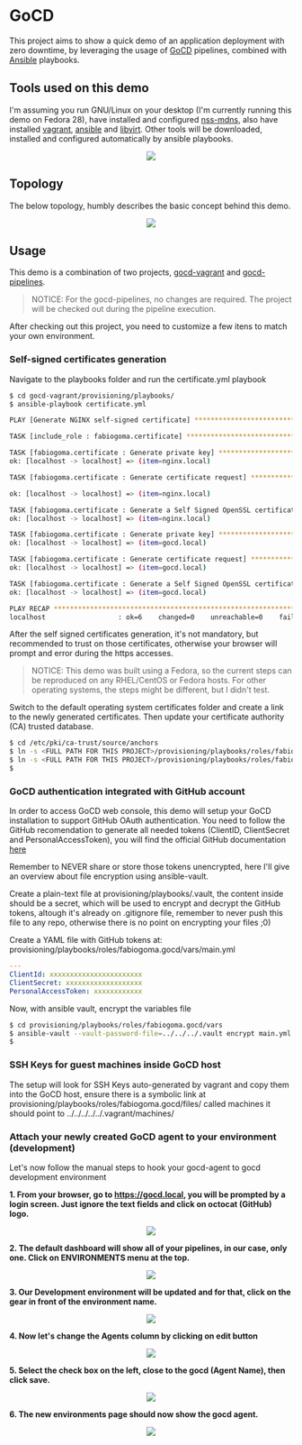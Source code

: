 # GoCD

This project aims to show a quick demo of an application deployment with zero downtime, by leveraging the usage of [GoCD](https://www.gocd.org/) pipelines, combined with [Ansible](https://www.ansible.com/) playbooks.

## Tools used on this demo

I'm assuming you run GNU/Linux on your desktop (I'm currently running this demo on Fedora 28), have installed and configured [nss-mdns](https://github.com/lathiat/nss-mdns), also have installed [vagrant](https://www.vagrantup.com/), [ansible](https://www.ansible.com/) and [libvirt](https://libvirt.org/). Other tools will be downloaded, installed and configured automatically by ansible playbooks.

<p align="center">
  <img src="images/logos.png">
</p>

## Topology

The below topology, humbly describes the basic concept behind this demo.

<p align="center">
  <img src="images/topology.png">
</p>

## Usage

This demo is a combination of two projects, [gocd-vagrant](https://github.com/fabiogoma/gocd-vagrant) and [gocd-pipelines](https://github.com/fabiogoma/gocd-pipelines).

> NOTICE: For the gocd-pipelines, no changes are required. The project will be checked out during the pipeline execution.

After checking out this project, you need to customize a few itens to match your own environment.

### Self-signed certificates generation

Navigate to the playbooks folder and run the certificate.yml playbook

```bash
$ cd gocd-vagrant/provisioning/playbooks/
$ ansible-playbook certificate.yml

PLAY [Generate NGINX self-signed certificate] *******************************************

TASK [include_role : fabiogoma.certificate] *********************************************

TASK [fabiogoma.certificate : Generate private key] *************************************
ok: [localhost -> localhost] => (item=nginx.local)

TASK [fabiogoma.certificate : Generate certificate request] *****************************

ok: [localhost -> localhost] => (item=nginx.local)

TASK [fabiogoma.certificate : Generate a Self Signed OpenSSL certificate] ***************
ok: [localhost -> localhost] => (item=nginx.local)

TASK [fabiogoma.certificate : Generate private key] *************************************
ok: [localhost -> localhost] => (item=gocd.local)

TASK [fabiogoma.certificate : Generate certificate request] *****************************
ok: [localhost -> localhost] => (item=gocd.local)

TASK [fabiogoma.certificate : Generate a Self Signed OpenSSL certificate] ***************
ok: [localhost -> localhost] => (item=gocd.local)

PLAY RECAP ******************************************************************************
localhost                  : ok=6    changed=0    unreachable=0    failed=0  
```

After the self signed certificates generation, it's not mandatory, but recommended to trust on those certificates, otherwise your browser will prompt and error during the https accesses.

> NOTICE: This demo was built using a Fedora, so the current steps can be reproduced on any RHEL/CentOS or Fedora hosts. For other operating systems, the steps might be different, but I didn't test.

Switch to the default operating system certificates folder and create a link to the newly generated certificates. Then update your certificate authority (CA) trusted database.

```bash
$ cd /etc/pki/ca-trust/source/anchors
$ ln -s <FULL PATH FOR THIS PROJECT>/provisioning/playbooks/roles/fabiogoma.certificate/files/gocd.local.crt .
$ ln -s <FULL PATH FOR THIS PROJECT>/provisioning/playbooks/roles/fabiogoma.certificate/files/nginx.local.crt .
$
```

### GoCD authentication integrated with GitHub account

In order to access GoCD web console, this demo will setup your GoCD installation to support GitHub OAuth authentication. You need to follow the GitHub recomendation to generate all needed tokens (ClientID, ClientSecret and PersonalAccessToken), you will find the official GitHub documentation [here](https://github.com/gocd-contrib/github-oauth-authorization-plugin/blob/master/INSTALL.md)

Remember to NEVER share or store those tokens unencrypted, here I'll give an overview about file encryption using ansible-vault.

Create a plain-text file at provisioning/playbooks/.vault, the content inside should be a secret, which will be used to encrypt and decrypt the GitHub tokens, altough it's already on .gitignore file, remember to never push this file to any repo, otherwise there is no point on encrypting your files ;0)

Create a YAML file with GitHub tokens at: provisioning/playbooks/roles/fabiogoma.gocd/vars/main.yml

```yaml
---
ClientId: xxxxxxxxxxxxxxxxxxxxxxx
ClientSecret: xxxxxxxxxxxxxxxxxxx
PersonalAccessToken: xxxxxxxxxxxx
```

Now, with ansible vault, encrypt the variables file

```bash
$ cd provisioning/playbooks/roles/fabiogoma.gocd/vars
$ ansible-vault --vault-password-file=../../../.vault encrypt main.yml
$
```

### SSH Keys for guest machines inside GoCD host

The setup will look for SSH Keys auto-generated by vagrant and copy them into the GoCD host, ensure there is a symbolic link at provisioning/playbooks/roles/fabiogoma.gocd/files/ called machines it should point to ../../../../../.vagrant/machines/

### Attach your newly created GoCD agent to your environment (development)

Let's now follow the manual steps to hook your gocd-agent to gocd development environment

**1. From your browser, go to https://gocd.local, you will be prompted by a login screen. Just ignore the text fields and click on octocat (GitHub) logo.**
<p align="center">
  <img src="images/gocd-login.png">
</p>

**2. The default dashboard will show all of your pipelines, in our case, only one. Click on ENVIRONMENTS menu at the top.**
<p align="center">
  <img src="images/gocd-pipelines.png">
</p>

**3. Our Development environment will be updated and for that, click on the gear in front of the environment name.**
<p align="center">
  <img src="images/gocd-environments.png">
</p>

**4. Now let's change the Agents column by clicking on edit button**
<p align="center">
  <img src="images/gocd-environments-development.png">
</p>

**5. Select the check box on the left, close to the gocd (Agent Name), then click save.**
<p align="center">
  <img src="images/gocd-environments-development-add-agent.png">
</p>

**6. The new environments page should now show the gocd agent.**
<p align="center">
  <img src="images/gocd-environments-development-added-agent.png">
</p>
